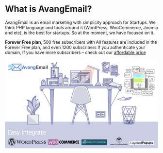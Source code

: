 # What is AvangEmail?

AvangEmail is an email marketing with simplicity approach for Startups. We think PHP language and tools around it (WordPress, WooCommerce, Joomla and etc), is the best for startups. So at the moment, we have focused on it.

**Forever Free plan**,
500 free subscribers with All features are included in the Forever Free plan, and even 1200 subscribers If you authenticate your domain,
 If you have more subscribers –  check out our [affordable price](https://avangemail.com/pricing)

![](https://raw.githubusercontent.com/avangemail/documentation/master/img/integrate.jpg)
